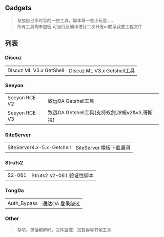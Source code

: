 ## Gadgets 
>存放自己平时写的一些工具，脚本等一些小玩意.....  
>所有工具均未加密,可自行反编译进行二次开发or联系我要工程文件
##  列表
###  Discuz

|  |  |
|--|--|
| Discuz ML V3.x GetShell | Discuz ML V3.x Getshell工具 |

###  Seeyon

|  |  |
|--|--|
| Seeyon RCE V2 | 致远OA Getshell工具 |
| Seeyon RCE V3 | 致远OA Getshell工具(支持蚁剑,冰蝎v2&v3,哥斯拉) |

###  SiteServer

|  |  |
|--|--|
| SiteServer4.x-5.x-Getshell | SiteServer 模板下载漏洞 |

###  Struts2

|  |  |
|--|--|
| S2-061 | Struts2 s2-061 验证性脚本 |

###  TongDa

|  |  |
|--|--|
| Auth_Bypass | 通达OA 登录绕过 |

###  Other

>杂项，包括编解码，文件监控，加载器等其他工具

